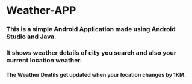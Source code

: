 # Weather-APP
### This is a simple Android Application made using Android Studio and Java.



### It shows weather details of city you search and also your current location weather.
#### The Weather Deatils get updated when your location changes by 1KM.


